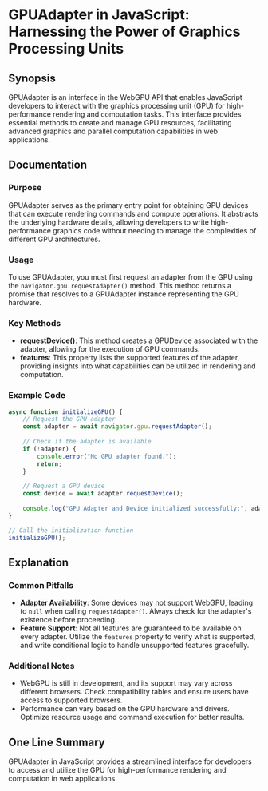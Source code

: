 <!--
Meta Description: # GPUAdapter in JavaScript: Harnessing the Power of Graphics Processing Units ## Synopsis GPUAdapter is an interface in the WebGPU API that enables Ja...
Meta Keywords: gpu, adapter, gpuadapter, features, javascript
-->

# GPUAdapter in JavaScript: Harnessing the Power of Graphics Processing Units

## Synopsis
GPUAdapter is an interface in the WebGPU API that enables JavaScript developers to interact with the graphics processing unit (GPU) for high-performance rendering and computation tasks. This interface provides essential methods to create and manage GPU resources, facilitating advanced graphics and parallel computation capabilities in web applications.

## Documentation

### Purpose
GPUAdapter serves as the primary entry point for obtaining GPU devices that can execute rendering commands and compute operations. It abstracts the underlying hardware details, allowing developers to write high-performance graphics code without needing to manage the complexities of different GPU architectures.

### Usage
To use GPUAdapter, you must first request an adapter from the GPU using the `navigator.gpu.requestAdapter()` method. This method returns a promise that resolves to a GPUAdapter instance representing the GPU hardware.

### Key Methods
- **requestDevice()**: This method creates a GPUDevice associated with the adapter, allowing for the execution of GPU commands.
- **features**: This property lists the supported features of the adapter, providing insights into what capabilities can be utilized in rendering and computation.

### Example Code
```javascript
async function initializeGPU() {
    // Request the GPU adapter
    const adapter = await navigator.gpu.requestAdapter();
    
    // Check if the adapter is available
    if (!adapter) {
        console.error("No GPU adapter found.");
        return;
    }
    
    // Request a GPU device
    const device = await adapter.requestDevice();
    
    console.log("GPU Adapter and Device initialized successfully:", adapter, device);
}

// Call the initialization function
initializeGPU();
```

## Explanation
### Common Pitfalls
- **Adapter Availability**: Some devices may not support WebGPU, leading to `null` when calling `requestAdapter()`. Always check for the adapter's existence before proceeding.
- **Feature Support**: Not all features are guaranteed to be available on every adapter. Utilize the `features` property to verify what is supported, and write conditional logic to handle unsupported features gracefully.

### Additional Notes
- WebGPU is still in development, and its support may vary across different browsers. Check compatibility tables and ensure users have access to supported browsers.
- Performance can vary based on the GPU hardware and drivers. Optimize resource usage and command execution for better results.

## One Line Summary
GPUAdapter in JavaScript provides a streamlined interface for developers to access and utilize the GPU for high-performance rendering and computation in web applications.